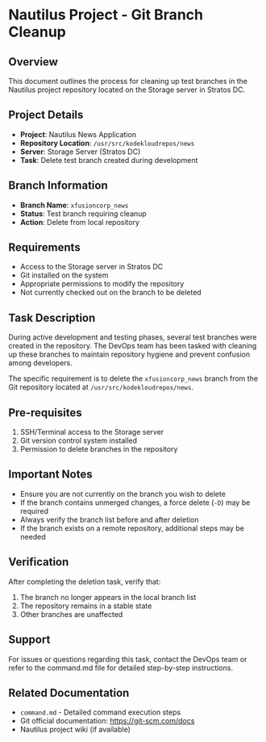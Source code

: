 
# Nautilus Project - Git Branch Cleanup

## Overview
This document outlines the process for cleaning up test branches in the Nautilus project repository located on the Storage server in Stratos DC.

## Project Details
- **Project**: Nautilus News Application
- **Repository Location**: `/usr/src/kodekloudrepos/news`
- **Server**: Storage Server (Stratos DC)
- **Task**: Delete test branch created during development

## Branch Information
- **Branch Name**: `xfusioncorp_news`
- **Status**: Test branch requiring cleanup
- **Action**: Delete from local repository

## Requirements
- Access to the Storage server in Stratos DC
- Git installed on the system
- Appropriate permissions to modify the repository
- Not currently checked out on the branch to be deleted

## Task Description
During active development and testing phases, several test branches were created in the repository. The DevOps team has been tasked with cleaning up these branches to maintain repository hygiene and prevent confusion among developers.

The specific requirement is to delete the `xfusioncorp_news` branch from the Git repository located at `/usr/src/kodekloudrepos/news`.

## Pre-requisites
1. SSH/Terminal access to the Storage server
2. Git version control system installed
3. Permission to delete branches in the repository

## Important Notes
- Ensure you are not currently on the branch you wish to delete
- If the branch contains unmerged changes, a force delete (`-D`) may be required
- Always verify the branch list before and after deletion
- If the branch exists on a remote repository, additional steps may be needed

## Verification
After completing the deletion task, verify that:
1. The branch no longer appears in the local branch list
2. The repository remains in a stable state
3. Other branches are unaffected

## Support
For issues or questions regarding this task, contact the DevOps team or refer to the command.md file for detailed step-by-step instructions.

## Related Documentation
- `command.md` - Detailed command execution steps
- Git official documentation: https://git-scm.com/docs
- Nautilus project wiki (if available)
